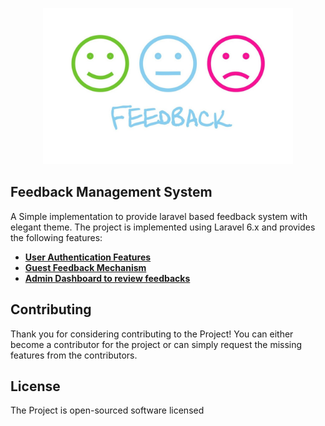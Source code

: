 <p align="center"><img src="public/material/img/feedback-logo.jpg" width="400"></p>

## Feedback Management System

A Simple implementation to provide laravel based feedback system with elegant theme. The project is implemented using Laravel 6.x and provides the following features:

- **[User Authentication Features]()**
- **[Guest Feedback Mechanism]()**
- **[Admin Dashboard to review feedbacks]()**

## Contributing

Thank you for considering contributing to the Project! You can either become a contributor for the project or can simply request the missing features from the contributors.

## License

The Project is open-sourced software licensed
